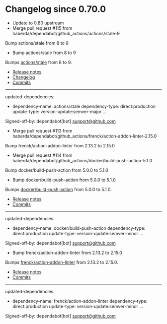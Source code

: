 # Changelog since 0.70.0
- Update to 0.80 upstream 
- Merge pull request #115 from haberda/dependabot/github_actions/actions/stale-9

Bump actions/stale from 8 to 9 
- Bump actions/stale from 8 to 9

Bumps [actions/stale](https://github.com/actions/stale) from 8 to 9.
- [Release notes](https://github.com/actions/stale/releases)
- [Changelog](https://github.com/actions/stale/blob/main/CHANGELOG.md)
- [Commits](https://github.com/actions/stale/compare/v8...v9)

---
updated-dependencies:
- dependency-name: actions/stale
  dependency-type: direct:production
  update-type: version-update:semver-major
...

Signed-off-by: dependabot[bot] <support@github.com> 
- Merge pull request #113 from haberda/dependabot/github_actions/frenck/action-addon-linter-2.15.0

Bump frenck/action-addon-linter from 2.13.2 to 2.15.0 
- Merge pull request #114 from haberda/dependabot/github_actions/docker/build-push-action-5.1.0

Bump docker/build-push-action from 5.0.0 to 5.1.0 
- Bump docker/build-push-action from 5.0.0 to 5.1.0

Bumps [docker/build-push-action](https://github.com/docker/build-push-action) from 5.0.0 to 5.1.0.
- [Release notes](https://github.com/docker/build-push-action/releases)
- [Commits](https://github.com/docker/build-push-action/compare/v5.0.0...v5.1.0)

---
updated-dependencies:
- dependency-name: docker/build-push-action
  dependency-type: direct:production
  update-type: version-update:semver-minor
...

Signed-off-by: dependabot[bot] <support@github.com> 
- Bump frenck/action-addon-linter from 2.13.2 to 2.15.0

Bumps [frenck/action-addon-linter](https://github.com/frenck/action-addon-linter) from 2.13.2 to 2.15.0.
- [Release notes](https://github.com/frenck/action-addon-linter/releases)
- [Commits](https://github.com/frenck/action-addon-linter/compare/v2.13.2...v2.15.0)

---
updated-dependencies:
- dependency-name: frenck/action-addon-linter
  dependency-type: direct:production
  update-type: version-update:semver-minor
...

Signed-off-by: dependabot[bot] <support@github.com> 

